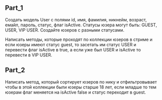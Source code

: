 ## Part_1
Создать модель User с полями id, имя, фамилия, никнейм, возраст, емайл, пароль, статус, флаг isActive. Статусы юзера
могут быть: GUEST, USER, VIP USER. Создайте юзеров с разными статусами.

Написать методы, которые проходят по коллекции юзеров в стриме и если юзеры имеют статус guest, то засетать им статус
USER и перевести флаг isActive в true, а если уже был USER и isActive то перевести в VIP USER.

## Part_2
Написать метод, который сортирует юзеров по нику и отфильтровывает чтобы в этой коллекции были юзеры старше 18 лет,
если младше то тем юзерам флаг меняется на isActive false и статус переходит в guest.